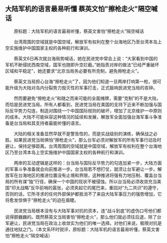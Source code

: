 ## 大陆军机的语言最易听懂 蔡英文怕"擦枪走火"隔空喊话
　　原标题：大陆军机的语言最易听懂，蔡英文害怕“擦枪走火”隔空喊话

　　台湾周围的空域就是中国空域，解放军有权利在整个台海地区乃至台湾本岛上空实施维护中国国家主权的各种航行和演训。

　　蔡英文6日再次就台海局势喊话，她在民进党中常会上说：“大家看到中国的军机不断侵扰西南空域，国军也随即升空拦截。”她指责对岸的做法“已经严重破坏区域和平稳定”，她还要求“北京当局务必要有所克制，避免擦枪走火”。

　　蔡英文当局担心台海“擦枪走火”了，因为他们知道一旦两岸打响第一枪，很可能升级为大陆对岛内分裂势力毁灭性的军事打击，正式敲响民进党当局的丧钟。

　　然而要避免“擦枪走火”和随之而来可能的全面摊牌，需要“克制”的不是大陆，而恰是民进党当局。所有人都看到，民进党当局在美国的支持下近来不断加强与国际反华势力勾连，制造对围绕一个中国国际规则的破坏，增加了北京维护一中原则的成本。大陆不可能纵容这种情况的延续和发展，解放军全面加强台海军事斗争准备是台当局和其支持者最能听懂的语言。

　　大陆的相关准备显然早就不是警告性的，而是实战级别的演练，确保战之必胜。如果民进党当局惧怕“擦枪走火”，那么台军必须对解放军的所有军事行动及时避让，保持足够距离。台湾周围的空域就是中国空域，解放军有权利在整个台海地区乃至台湾本岛上空实施维护中国国家主权的各种航行和演训。

　　两岸的互动逻辑是这样的：台当局与国际反华势力的勾连加紧一步，大陆方面的军事斗争准备就会向前推进一步。台当局若不想打仗，就须让台军避让一步。解放军在台海地区的推进位置没有止境和界限，这种推进将强有力地压制、覆盖台当局的所有谋“独”行径，确保一个中国的现状不被侵蚀。所以台当局必须收敛充当美国“印太战略”反华前哨的嚣张，必须夹起它的尾巴来，重回对“九二共识”的遵守，否则的话，它所寻求的任何外部保护都抵消不了来自大陆军事压力的强势增加，它将愈发惊惧于“擦枪走火”的迫在眉睫。

　　民进党当局根本没有与大陆军事对抗的资本，连“战斗到底”的虚伪口号他们都说得颤巍巍的。既然蔡英文当局害怕“擦枪走火”，那么他们就必须往后退，除了台军避让，民进党当局在政治上收敛实为他们的唯一选择。对他们来说，极限对抗是通往地狱之门。（本文系环时锐评，原标题：大陆军机的语言最易听懂，蔡英文害怕“擦枪走火”隔空喊话）



